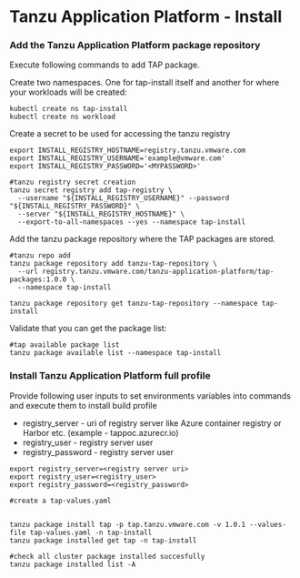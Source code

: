 # Tanzu Application Platform - Install


<!-- /* cSpell:enable */ -->
### Add the Tanzu Application Platform package repository

Execute following commands to add TAP package. 

Create two namespaces. One for tap-install itself and another for where your workloads will be created:
```
kubectl create ns tap-install
kubectl create ns workload
```

Create a secret to be used for accessing the tanzu registry
```
export INSTALL_REGISTRY_HOSTNAME=registry.tanzu.vmware.com
export INSTALL_REGISTRY_USERNAME='example@vmware.com'
export INSTALL_REGISTRY_PASSWORD='<MYPASSWORD>'

#tanzu registry secret creation
tanzu secret registry add tap-registry \
  --username "${INSTALL_REGISTRY_USERNAME}" --password "${INSTALL_REGISTRY_PASSWORD}" \
  --server "${INSTALL_REGISTRY_HOSTNAME}" \
  --export-to-all-namespaces --yes --namespace tap-install
```  

Add the tanzu package repository where the TAP packages are stored.
```
#tanzu repo add
tanzu package repository add tanzu-tap-repository \
  --url registry.tanzu.vmware.com/tanzu-application-platform/tap-packages:1.0.0 \
  --namespace tap-install

tanzu package repository get tanzu-tap-repository --namespace tap-install
```

Validate that you can get the package list:
```
#tap available package list
tanzu package available list --namespace tap-install
```

### Install Tanzu Application Platform full profile

Provide following user inputs to set environments variables into commands and execute them to install build profile

* registry_server - uri of registry server like Azure container registry or Harbor etc. (example - tappoc.azurecr.io)
* registry_user - registry server user
* registry_password - registry server user

<!-- /* cSpell:disable */ -->
```
export registry_server=<registry server uri>
export registry_user=<registry_user>
export registry_password=<registry_password>

#create a tap-values.yaml


tanzu package install tap -p tap.tanzu.vmware.com -v 1.0.1 --values-file tap-values.yaml -n tap-install
tanzu package installed get tap -n tap-install

#check all cluster package installed succesfully
tanzu package installed list -A

```


